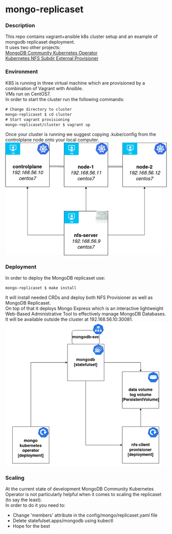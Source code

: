 # mongo-replicaset
### Description
This repo contains vagrant+ansible k8s cluster setup and an example of mongodb replicaset deployment.  
It uses two other projects:  
[MongoDB Community Kubernetes Operator](https://github.com/mongodb/mongodb-kubernetes-operator)  
[Kubernetes NFS Subdir External Provisioner](https://github.com/kubernetes-sigs/nfs-subdir-external-provisioner)  

### Environment
K8S is running in three virtual machine which are provisioned by a combination of Vagrant with Ansible.  
VMs run on CentOS7.  
In order to start the cluster run the following commands:
```shell
# Change directory to cluster
mongo-replicaset $ cd cluster
# Start vagrant provisioning
mongo-replicaset/cluster $ vagrant up
```
Once your cluster is running we suggest copying .kube/config from the controlplane node onto your local computer.  
![Screenshot](screenshots/env.png)

### Deployment
In order to deploy the MongoDB replicaset use:
```shell
mongo-replicaset $ make install
```
It will install needed CRDs and deploy both NFS Provisioner as well as MongoDB Replicaset.  
On top of that it deploys Mongo Express which is an interactive lightweight Web-Based Administrative Tool to effectively manage MongoDB Databases. It will be available outside the cluster at 192.168.56.10:30081.
![Screenshot](screenshots/arch.png)

### Scaling
At the current state of development MongoDB Community Kubernetes Operator is not particularly helpful when it comes to scaling the replicaset (to say the least).  
In order to do it you need to:
* Change 'members' attribute in the config/mongo/replicaset.yaml file
* Delete statefulset.apps/mongodb using kubectl
* Hope for the best